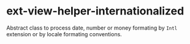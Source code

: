 # ext-view-helper-internationalized
Abstract class to process date, number or money formating by `Intl` extension or by locale formating conventions.
